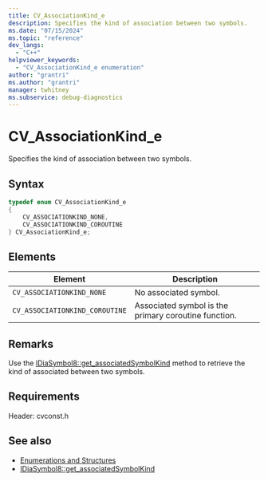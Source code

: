 ```yaml
---
title: CV_AssociationKind_e
description: Specifies the kind of association between two symbols.
ms.date: "07/15/2024"
ms.topic: "reference"
dev_langs:
  - "C++"
helpviewer_keywords:
  - "CV_AssociationKind_e enumeration"
author: "grantri"
ms.author: "grantri"
manager: twhitney
ms.subservice: debug-diagnostics
---
```


# CV_AssociationKind_e

Specifies the kind of association between two symbols.

## Syntax

```c++
typedef enum CV_AssociationKind_e
{
    CV_ASSOCIATIONKIND_NONE,
    CV_ASSOCIATIONKIND_COROUTINE
} CV_AssociationKind_e;
```

## Elements

| Element      | Description                  |
| ------------ | ---------------------------- |
| `CV_ASSOCIATIONKIND_NONE`| No associated symbol. |
| `CV_ASSOCIATIONKIND_COROUTINE`| Associated symbol is the primary coroutine function. |

## Remarks

Use the [IDiaSymbol8::get_associatedSymbolKind](../../debugger/debug-interface-access/idiasymbol8-get-associatedSymbolkind.md) method to retrieve the kind of associated between two symbols.

## Requirements

Header: cvconst.h

## See also

- [Enumerations and Structures](../../debugger/debug-interface-access/enumerations-and-structures.md)
- [IDiaSymbol8::get_associatedSymbolKind](../../debugger/debug-interface-access/idiasymbol8-get-associatedSymbolkind.md)
